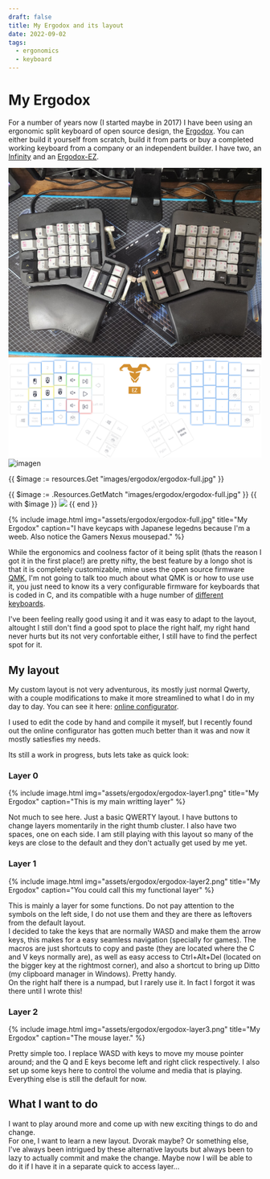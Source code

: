 ```yaml
---
draft: false
title: My Ergodox and its layout
date: 2022-09-02
tags:
  - ergonomics
  - keyboard
---
```


<style type="text/css">
    .image-wrapper {
    text-align: center;
    /* background-color: brown; */
    color: gray;

    .image-caption {
        margin-top: $spacing-unit / 3;
    }
}
</style>


# My Ergodox

For a number of years now (I started maybe in 2017) I have been using an ergonomic split keyboard of open source design, the [Ergodox](https://www.ergodox.io/). You can either build it yourself from scratch, build it from parts or buy a completed working keyboard from a company or an independent builder. I have two, an [Infinity](https://drop.com/buy/infinity-ergodox) and an [Ergodox-EZ](https://ergodox-ez.com/).

![Ergodox](/static/images/ergodox/ergodox-full.jpg)
![Casscabel](/static/images/ergodox/ergodox-layer3.png)
![imagen](images/ergodox/ergodox-full.jpg)

{{ $image := resources.Get "images/ergodox/ergodox-full.jpg" }}

{{ $image := .Resources.GetMatch "images/ergodox/ergodox-full.jpg" }}
{{ with $image }}
  <img src="{{ .RelPermalink }}" width="{{ .Width }}" height="{{ .Height }}">
{{ end }}



{% include image.html
    img="assets/ergodox/ergodox-full.jpg"
    title="My Ergodox"
    caption="I have keycaps with Japanese legedns because I'm a weeb. Also notice the Gamers Nexus mousepad." %}

While the ergonomics and coolness factor of it being split (thats the reason I got it in the first place!) are pretty nifty, the best feature by a longo shot is that it is completely customizable, mine uses the open source firmware [QMK](https://qmk.fm/), I'm not going to talk too much about what QMK is or how to use use it, you just need to know its a very configurable firmware for keyboards that is coded in C, and its compatible with a huge number of [different keyboards](https://qmk.fm/keyboards/).

I've been feeling really good using it and it was easy to adapt to the layout, altought I still don't find a good spot to place the right half, my right hand never hurts but its not very confortable either, I still have to find the perfect spot for it.

## My layout

My custom layout is not very adventurous, its mostly just normal Qwerty, with a couple modifications to make it more streamlined to what I do in my day to day. You can see it here: [online configurator](https://configure.zsa.io/ergodox-ez/layouts/RWOE5/latest/1).

I used to edit the code by hand and compile it myself, but I recently found out the online configurator has gotten much better than it was and now it mostly satiesfies my needs.

Its still a work in progress, buts lets take as quick look:

### Layer 0

{% include image.html
    img="assets/ergodox/ergodox-layer1.png"
    title="My Ergodox"
    caption="This is my main writting layer" %}  

Not much to see here. Just a basic QWERTY layout. I have buttons to change layers momentarily in the right thumb cluster. I also have two spaces, one on each side. I am still playing with this layout so many of the keys are close to the default and they don't actually get used by me yet.

### Layer 1

{% include image.html
    img="assets/ergodox/ergodox-layer2.png"
    title="My Ergodox"
    caption="You could call this my functional layer" %}

This is mainly a layer for some functions. Do not pay attention to the symbols on the left side, I do not use them and they are there as leftovers from the default layout.  
I decided to take the keys that are normally WASD and make them the arrow keys, this makes for a easy seamless navigation (specially for games). The macros are just shortcuts to copy and paste (they are located where the C and V keys normally are), as well as easy access to Ctrl+Alt+Del (located on the bigger key at the rightmost corner), and also a shortcut to bring up Ditto (my clipboard manager in Windows). Pretty handy.  
On the right half there is a numpad, but I rarely use it. In fact I forgot it was there until I wrote this!

### Layer 2

{% include image.html
    img="assets/ergodox/ergodox-layer3.png"
    title="My Ergodox"
    caption="The mouse layer." %}

Pretty simple too. I replace WASD with keys to move my mouse pointer around; and the Q and E keys become left and right click respectively. I also set up some keys here to control the volume and media that is playing. Everything else is still the default for now.

## What I want to do

I want to play around more and come up with new exciting things to do and change.  
For one, I want to learn a new layout. Dvorak maybe? Or something else, I've always been intrigued by these alternative layouts but always been to lazy to actually commit and make the change. Maybe now I will be able to do it if I have it in a separate quick to access layer...
